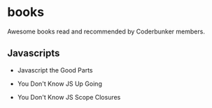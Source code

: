 # books

Awesome books read and recommended by Coderbunker members.

## Javascripts

- Javascript the Good Parts

- You Don't Know JS Up Going

- You Don't Know JS Scope Closures
